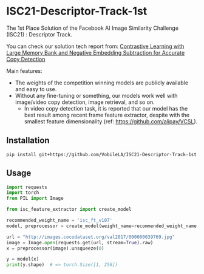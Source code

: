 # ISC21-Descriptor-Track-1st

The 1st Place Solution of the Facebook AI Image Similarity Challenge (ISC21) : Descriptor Track.

You can check our solution tech report from: [Contrastive Learning with Large Memory Bank and Negative Embedding Subtraction for Accurate Copy Detection](https://arxiv.org/abs/2112.04323)

Main features:
- The weights of the competition winning models are publicly available and easy to use.
- Without any fine-tuning or something, our models work well with image/video copy detection, image retrieval, and so on.
  - In video copy detection task, it is reported that our model has the best result among recent frame feature extractor, despite with the smallest feature dimensionality (ref: https://github.com/alipay/VCSL).

## Installation

```
pip install git+https://github.com/VobileLA/ISC21-Descriptor-Track-1st
```

## Usage

```python
import requests
import torch
from PIL import Image

from isc_feature_extractor import create_model

recommended_weight_name = 'isc_ft_v107'
model, preprocessor = create_model(weight_name=recommended_weight_name, device='cpu')

url = "http://images.cocodataset.org/val2017/000000039769.jpg"
image = Image.open(requests.get(url, stream=True).raw)
x = preprocessor(image).unsqueeze(0)

y = model(x)
print(y.shape)  # => torch.Size([1, 256])
```
